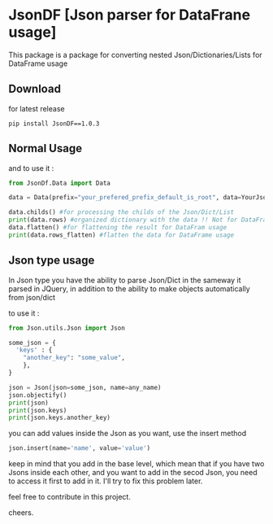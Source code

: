 # JsonDF [Json parser for DataFrane usage]

This package is a package for converting nested Json/Dictionaries/Lists for DataFrame usage

## Download

for latest release
```
pip install JsonDF==1.0.3
```
## Normal Usage

and to use it : 

```python
from JsonDf.Data import Data

data = Data(prefix="your_prefered_prefix_default_is_root", data=YourJson)

data.childs() #for processing the childs of the Json/Dict/List
print(data.rows) #organized dictionary with the data !! Not for DataFrame usage
data.flatten() #for flattening the result for DataFram usage
print(data.rows_flatten) #flatten the data for DataFrame usage
```

## Json type usage

In Json type you have the ability to parse Json/Dict in the sameway it parsed in JQuery, in addition to the ability to make objects automatically from json/dict

to use it : 

```python
from Json.utils.Json import Json

some_json = {
  'keys' : {
    "another_key": "some_value",  
    },
}

json = Json(json=some_json, name=any_name)
json.objectify()
print(json)
print(json.keys)
print(json.keys.another_key)
```

you can add values inside the Json as you want,
use the insert method

```python
json.insert(name='name', value='value')
```

keep in mind that you add in the base level,
which mean that if you have two Jsons inside each other, and you want to add in the secod Json,
you need to access it first to add in it.
I'll try to fix this problem later.

feel free to contribute in this project.

cheers.
